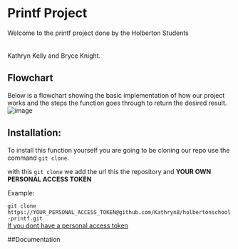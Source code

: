 # Printf Project

Welcome to the printf project done by the Holberton Students <br>
<br>
<br>
Kathryn Kelly and Bryce Knight.

## Flowchart 
Below is a flowchart showing the basic implementation of how our project works
and the steps the function goes through to return the desired result.
![image](https://user-images.githubusercontent.com/124347057/229001812-5c3381ea-edde-4dc7-813f-228230a882a6.png)


## Installation:

To install this function yourself you are going to be cloning our repo 
use the command `git clone`.

with this `git clone` we add the url this the repository and **YOUR OWN PERSONAL ACCESS TOKEN**

Example:

`git clone https://YOUR_PERSONAL_ACCESS_TOKEN@github.com/Kathryn8/holbertonschool-printf.git`
<br>
[If you dont have a personal access token](https://docs.github.com/en/enterprise-server@3.4/authentication/keeping-your-account-and-data-secure/creating-a-personal-access-token)

##Documentation 
 

